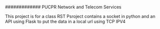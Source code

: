 ############# PUCPR Network and Telecom Services

This project is for a class 
RST Psroject contains a socket in python and an API using Flask to put the data in a local url using TCP IPV4
